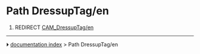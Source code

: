 # Path DressupTag/en
1.  REDIRECT [CAM_DressupTag/en](CAM_DressupTag/en.md)



---
⏵ [documentation index](../README.md) > Path DressupTag/en
